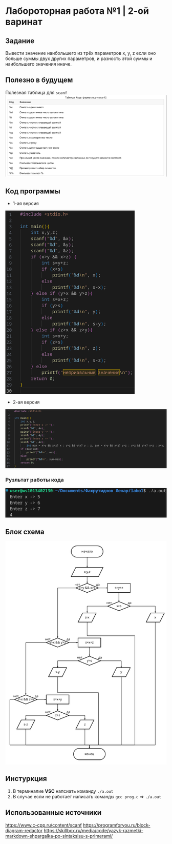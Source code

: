 # Лабороторная работа №1 | 2-ой варинат
## Задание
 Вывести значение наибольшего из трёх параметров x, y, z если оно больше суммы двух других параметров, и разность этой суммы и наибольшего значения иначе.

## Полезно в будущем 
Полезная таблица для ``scanf``
![scanf](polezno-1.png)


## Код программы 
+ 1-ая версия 

![code1](code-1.png)

+ 2-ая версия 

![code2](code2-1.png)

### Рузльтат работы кода
![itog](rezult-1.png)


## Блок схема
![блоак схема](blockshema-1.png)


## Инстуркция 
1. В терминалие **VSC** напсиать команду ``./a.out``
2. В случае если не работает написать команды ``gcc prog.c`` => ``./a.out``


## Использованные источники
https://www.c-cpp.ru/content/scanf 
https://programforyou.ru/block-diagram-redactor 
https://skillbox.ru/media/code/yazyk-razmetki-markdown-shpargalka-po-sintaksisu-s-primerami/ 


